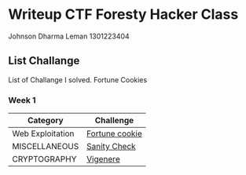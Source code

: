 # Writeup CTF Foresty Hacker Class
Johnson Dharma Leman 1301223404

## List Challange
List of Challange I solved.
Fortune Cookies

### Week 1
| Category | Challenge |
| --- | --- |
| Web Exploitation | [Fortune cookie](/Judul%201/)
| MISCELLANEOUS | [Sanity Check](/Judul%202/)
| CRYPTOGRAPHY | [Vigenere](/Judul%203/)
